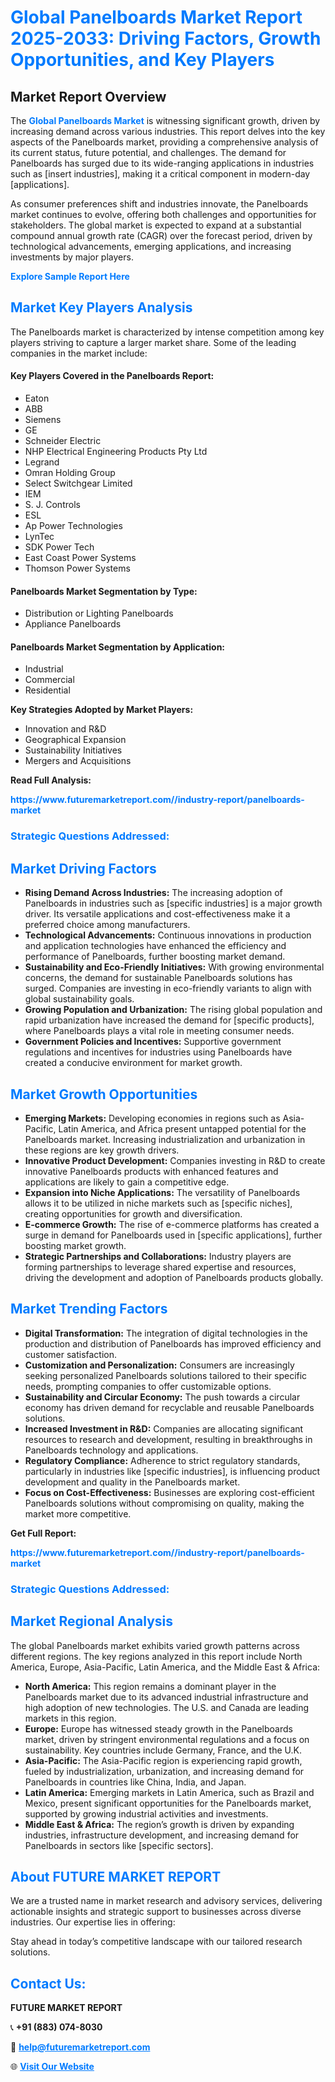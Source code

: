 <h1 style="color: #007BFF;">Global Panelboards Market Report 2025-2033: Driving Factors, Growth Opportunities, and Key Players</h1>

<section id="overview">
<h2>Market Report Overview</h2>
<p>The <a href="https://www.futuremarketreport.com//industry-report/panelboards-market" style="color: #007BFF; text-decoration: none;"><strong>Global Panelboards Market</strong></a> is witnessing significant growth, driven by increasing demand across various industries. This report delves into the key aspects of the Panelboards market, providing a comprehensive analysis of its current status, future potential, and challenges. The demand for Panelboards has surged due to its wide-ranging applications in industries such as [insert industries], making it a critical component in modern-day [applications].</p>
<p>As consumer preferences shift and industries innovate, the Panelboards market continues to evolve, offering both challenges and opportunities for stakeholders. The global market is expected to expand at a substantial compound annual growth rate (CAGR) over the forecast period, driven by technological advancements, emerging applications, and increasing investments by major players.</p>
</section>

<section id="overview">
<p><a href="https://www.futuremarketreport.com//request-sample/reportId=57341" style="color: #007BFF; text-decoration: none;"><strong>Explore Sample Report Here</strong></a></p>
</section>

<section id="key-players">
<h2 style="color: #007BFF;">Market Key Players Analysis</h2>
<p>The Panelboards market is characterized by intense competition among key players striving to capture a larger market share. Some of the leading companies in the market include:</p>
<h4>Key Players Covered in the Panelboards Report:</h4>
<ul><li>Eaton</li><li>ABB</li><li>Siemens</li><li>GE</li><li>Schneider Electric</li><li>NHP Electrical Engineering Products Pty Ltd</li><li>Legrand</li><li>Omran Holding Group</li><li>Select Switchgear Limited</li><li>IEM</li><li>S. J. Controls</li><li>ESL</li><li>Ap Power Technologies</li><li>LynTec</li><li>SDK Power Tech</li><li>East Coast Power Systems</li><li>Thomson Power Systems</li></ul>
<h4>Panelboards Market Segmentation by Type:</h4>
<ul><li>Distribution or Lighting Panelboards</li><li>Appliance Panelboards</li></ul>

<h4>Panelboards Market Segmentation by Application:</h4>
<ul><li>Industrial</li><li>Commercial</li><li>Residential</li></ul>
<p><strong>Key Strategies Adopted by Market Players:</strong></p>
<ul>
<li>Innovation and R&D</li>
<li>Geographical Expansion</li>
<li>Sustainability Initiatives</li>
<li>Mergers and Acquisitions</li>
</ul>
</section>

<section>
<p><strong>Read Full Analysis: </strong></p><a href="https://www.futuremarketreport.com//industry-report/panelboards-market" style="color: #007BFF; text-decoration: none;"><strong>https://www.futuremarketreport.com//industry-report/panelboards-market</strong></a>
<h3 style="color: #007BFF;">Strategic Questions Addressed:</h3>
</section>

<section id="driving-factors">
<h2 style="color: #007BFF;">Market Driving Factors</h2>
<ul>
<li><strong>Rising Demand Across Industries:</strong> The increasing adoption of Panelboards in industries such as [specific industries] is a major growth driver. Its versatile applications and cost-effectiveness make it a preferred choice among manufacturers.</li>
<li><strong>Technological Advancements:</strong> Continuous innovations in production and application technologies have enhanced the efficiency and performance of Panelboards, further boosting market demand.</li>
<li><strong>Sustainability and Eco-Friendly Initiatives:</strong> With growing environmental concerns, the demand for sustainable Panelboards solutions has surged. Companies are investing in eco-friendly variants to align with global sustainability goals.</li>
<li><strong>Growing Population and Urbanization:</strong> The rising global population and rapid urbanization have increased the demand for [specific products], where Panelboards plays a vital role in meeting consumer needs.</li>
<li><strong>Government Policies and Incentives:</strong> Supportive government regulations and incentives for industries using Panelboards have created a conducive environment for market growth.</li>
</ul>
</section>

<section id="growth-opportunities">
<h2 style="color: #007BFF;">Market Growth Opportunities</h2>
<ul>
<li><strong>Emerging Markets:</strong> Developing economies in regions such as Asia-Pacific, Latin America, and Africa present untapped potential for the Panelboards market. Increasing industrialization and urbanization in these regions are key growth drivers.</li>
<li><strong>Innovative Product Development:</strong> Companies investing in R&D to create innovative Panelboards products with enhanced features and applications are likely to gain a competitive edge.</li>
<li><strong>Expansion into Niche Applications:</strong> The versatility of Panelboards allows it to be utilized in niche markets such as [specific niches], creating opportunities for growth and diversification.</li>
<li><strong>E-commerce Growth:</strong> The rise of e-commerce platforms has created a surge in demand for Panelboards used in [specific applications], further boosting market growth.</li>
<li><strong>Strategic Partnerships and Collaborations:</strong> Industry players are forming partnerships to leverage shared expertise and resources, driving the development and adoption of Panelboards products globally.</li>
</ul>
</section>

<section id="trending-factors">
<h2 style="color: #007BFF;">Market Trending Factors</h2>
<ul>
<li><strong>Digital Transformation:</strong> The integration of digital technologies in the production and distribution of Panelboards has improved efficiency and customer satisfaction.</li>
<li><strong>Customization and Personalization:</strong> Consumers are increasingly seeking personalized Panelboards solutions tailored to their specific needs, prompting companies to offer customizable options.</li>
<li><strong>Sustainability and Circular Economy:</strong> The push towards a circular economy has driven demand for recyclable and reusable Panelboards solutions.</li>
<li><strong>Increased Investment in R&D:</strong> Companies are allocating significant resources to research and development, resulting in breakthroughs in Panelboards technology and applications.</li>
<li><strong>Regulatory Compliance:</strong> Adherence to strict regulatory standards, particularly in industries like [specific industries], is influencing product development and quality in the Panelboards market.</li>
<li><strong>Focus on Cost-Effectiveness:</strong> Businesses are exploring cost-efficient Panelboards solutions without compromising on quality, making the market more competitive.</li>
</ul>
</section>

<section>
<p><strong>Get Full Report: </strong></p><a href="https://www.futuremarketreport.com//industry-report/panelboards-market" style="color: #007BFF; text-decoration: none;"><strong>https://www.futuremarketreport.com//industry-report/panelboards-market</strong></a>
<h3 style="color: #007BFF;">Strategic Questions Addressed:</h3>
</section>


<section id="regional-analysis">
<h2 style="color: #007BFF;">Market Regional Analysis</h2>
<p>The global Panelboards market exhibits varied growth patterns across different regions. The key regions analyzed in this report include North America, Europe, Asia-Pacific, Latin America, and the Middle East & Africa:</p>
<ul>
<li><strong>North America:</strong> This region remains a dominant player in the Panelboards market due to its advanced industrial infrastructure and high adoption of new technologies. The U.S. and Canada are leading markets in this region.</li>
<li><strong>Europe:</strong> Europe has witnessed steady growth in the Panelboards market, driven by stringent environmental regulations and a focus on sustainability. Key countries include Germany, France, and the U.K.</li>
<li><strong>Asia-Pacific:</strong> The Asia-Pacific region is experiencing rapid growth, fueled by industrialization, urbanization, and increasing demand for Panelboards in countries like China, India, and Japan.</li>
<li><strong>Latin America:</strong> Emerging markets in Latin America, such as Brazil and Mexico, present significant opportunities for the Panelboards market, supported by growing industrial activities and investments.</li>
<li><strong>Middle East & Africa:</strong> The region’s growth is driven by expanding industries, infrastructure development, and increasing demand for Panelboards in sectors like [specific sectors].</li>
</ul>
</section>

<footer>
<h2 style="color: #007BFF;">About FUTURE MARKET REPORT</h2>
<p>We are a trusted name in market research and advisory services, delivering actionable insights and strategic support to businesses across diverse industries. Our expertise lies in offering:</p>

<p>Stay ahead in today’s competitive landscape with our tailored research solutions.</p>

<h2 style="color: #007BFF;">Contact Us:</h2>
<p><strong>FUTURE MARKET REPORT</strong></p>
<p>📞 <strong>+91 (883) 074-8030</strong></p>
<p>📧 <strong><a href="mailto:help@futuremarketreport.com" style="color: #007BFF;">help@futuremarketreport.com</a></strong></p>
<p>🌐 <strong><a href="https://www.futuremarketreport.com/" style="color: #007BFF;">Visit Our Website</a></strong></p>
</footer>